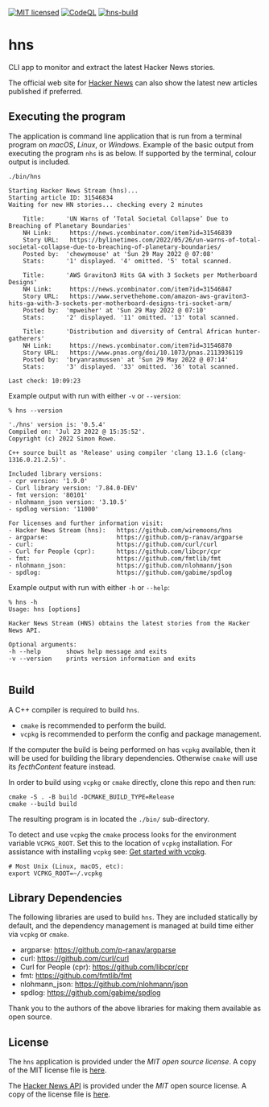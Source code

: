 [![MIT licensed](https://img.shields.io/badge/license-MIT-blue.svg)](https://raw.githubusercontent.com/hyperium/hyper/master/LICENSE) [![CodeQL](https://github.com/wiremoons/hns/actions/workflows/codeql-analysis.yml/badge.svg)](https://github.com/wiremoons/hns/actions/workflows/codeql-analysis.yml) [![hns-build](https://github.com/wiremoons/hns/actions/workflows/hns-build.yml/badge.svg)](https://github.com/wiremoons/hns/actions/workflows/hns-build.yml)

# hns
CLI app to monitor and extract the latest Hacker News stories.

The official web site for [Hacker News](https://news.ycombinator.com/news) can
also show the latest new articles published if preferred.

## Executing the program

The application is command line application that is run from a terminal program on *macOS*, *Linux*, or *Windows*. Example of the basic output from executing the program `nhs` is as below. If supported by the terminal, colour output is included.

```console
./bin/hns 

Starting Hacker News Stream (hns)...
Starting article ID: 31546834
Waiting for new HN stories... checking every 2 minutes

    Title:      'UN Warns of ‘Total Societal Collapse’ Due to Breaching of Planetary Boundaries'
    NH Link:     https://news.ycombinator.com/item?id=31546839
    Story URL:   https://bylinetimes.com/2022/05/26/un-warns-of-total-societal-collapse-due-to-breaching-of-planetary-boundaries/
    Posted by:  'chewymouse' at 'Sun 29 May 2022 @ 07:08'
    Stats:      '1' displayed. '4' omitted. '5' total scanned.

    Title:      'AWS Graviton3 Hits GA with 3 Sockets per Motherboard Designs'
    NH Link:     https://news.ycombinator.com/item?id=31546847
    Story URL:   https://www.servethehome.com/amazon-aws-graviton3-hits-ga-with-3-sockets-per-motherboard-designs-tri-socket-arm/
    Posted by:  'mpweiher' at 'Sun 29 May 2022 @ 07:10'
    Stats:      '2' displayed. '11' omitted. '13' total scanned.

    Title:      'Distribution and diversity of Central African hunter-gatherers'
    NH Link:     https://news.ycombinator.com/item?id=31546870
    Story URL:   https://www.pnas.org/doi/10.1073/pnas.2113936119
    Posted by:  'bryanrasmussen' at 'Sun 29 May 2022 @ 07:14'
    Stats:      '3' displayed. '33' omitted. '36' total scanned.

Last check: 10:09:23
```

Example output with run with either `-v` or `--version`:
```console
% hns --version

'./hns' version is: '0.5.4'
Compiled on: 'Jul 23 2022 @ 15:35:52'.
Copyright (c) 2022 Simon Rowe.

C++ source built as 'Release' using compiler 'clang 13.1.6 (clang-1316.0.21.2.5)'.

Included library versions:
- cpr version: '1.9.0'
- Curl library version: '7.84.0-DEV'
- fmt version: '80101'
- nlohmann_json version: '3.10.5'
- spdlog version: '11000'

For licenses and further information visit:
- Hacker News Stream (hns):   https://github.com/wiremoons/hns
- argparse:                   https://github.com/p-ranav/argparse
- curl:                       https://github.com/curl/curl
- Curl for People (cpr):      https://github.com/libcpr/cpr
- fmt:                        https://github.com/fmtlib/fmt
- nlohmann_json:              https://github.com/nlohmann/json
- spdlog:                     https://github.com/gabime/spdlog

```

Example output with run with either `-h` or `--help`:
```console
% hns -h
Usage: hns [options] 

Hacker News Stream (HNS) obtains the latest stories from the Hacker News API.

Optional arguments:
-h --help       shows help message and exits
-v --version    prints version information and exits


```

## Build

A C++ compiler is required to build `hns`. 

- `cmake` is recommended to perform the build.
- `vcpkg` is recommended to perform the config and package management. 

If the computer the build is being performed on has `vcpkg` available, then it will be 
used for building the library dependencies. Otherwise `cmake` will use its 
*fecthContent* feature instead.

In order to build using `vcpkg` or `cmake` directly, clone this repo and then run:

```console
cmake -S . -B build -DCMAKE_BUILD_TYPE=Release
cmake --build build
```

The resulting program is in located the `./bin/` sub-directory.

To detect and use `vcpkg` the `cmake` process looks for the environment variable `VCPKG_ROOT`. Set this to the location of `vcpkg` installation. For assistance with installing `vcpkg` see: [Get started with vcpkg](https://vcpkg.io/en/getting-started.html).
```
# Most Unix (Linux, macOS, etc):
export VCPKG_ROOT=~/.vcpkg
```

## Library Dependencies

The following libraries are used to build `hns`. They are included statically by default, and the dependency 
management is managed at build time either via `vcpkg` or `cmake`.

- argparse: https://github.com/p-ranav/argparse
- curl: https://github.com/curl/curl
- Curl for People (cpr): https://github.com/libcpr/cpr
- fmt: https://github.com/fmtlib/fmt
- nlohmann_json: https://github.com/nlohmann/json
- spdlog: https://github.com/gabime/spdlog

Thank you to the authors of the above libraries for making them available as open source.

## License

The `hns` application is provided under the _MIT open source license_. A copy
of the MIT license file is [here](./LICENSE).

The [Hacker News API](https://github.com/HackerNews/API) is provided under the
_MIT_ open source license. A copy of the license file is
[here](https://github.com/HackerNews/API/blob/665205f324b95f60bc7889b543978f728c274c4a/LICENSE).
